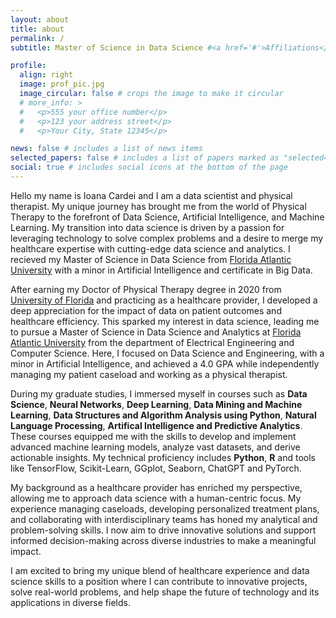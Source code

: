 ```yaml
---
layout: about
title: about
permalink: /
subtitle: Master of Science in Data Science #<a href='#'>Affiliations</a>. Address. Contacts. Moto. Etc.

profile:
  align: right
  image: prof_pic.jpg
  image_circular: false # crops the image to make it circular
  # more_info: >
  #   <p>555 your office number</p>
  #   <p>123 your address street</p>
  #   <p>Your City, State 12345</p>

news: false # includes a list of news items
selected_papers: false # includes a list of papers marked as "selected={true}"
social: true # includes social icons at the bottom of the page
---
```


Hello my name is Ioana Cardei and I am a data scientist and physical therapist. My unique journey has brought me from the world of Physical Therapy to the forefront of Data Science, Artificial Intelligence, and Machine Learning. My transition into data science is driven by a passion for leveraging technology to solve complex problems and a desire to merge my healthcare expertise with cutting-edge data science and analytics. I recieved my Master of Science in Data Science from [Florida Atlantic University](https://www.fau.edu) with a minor in Artificial Intelligence and certificate in Big Data. 

After earning my Doctor of Physical Therapy degree in 2020 from [University of Florida](https://www.uf.edu) and practicing as a healthcare provider, I developed a deep appreciation for the impact of data on patient outcomes and healthcare efficiency. This sparked my interest in data science, leading me to pursue a Master of Science in Data Science and Analytics at [Florida Atlantic University](https://www.fau.edu) from the department of Electrical Engineering and Computer Science. Here, I focused on Data Science and Engineering, with a minor in Artificial Intelligence, and achieved a 4.0 GPA while independently managing my patient caseload and working as a physical therapist. 

During my graduate studies, I immersed myself in courses such as **Data Science**, **Neural Networks**, **Deep Learning**, **Data Mining and Machine Learning**, **Data Structures and Algorithm Analysis using Python**, **Natural Language Processing**, **Artifical Intelligence and Predictive Analytics**. These courses equipped me with the skills to develop and implement advanced machine learning models, analyze vast datasets, and derive actionable insights. My technical proficiency includes **Python**, **R** and tools like TensorFlow, Scikit-Learn, GGplot, Seaborn, ChatGPT and PyTorch.

My background as a healthcare provider has enriched my perspective, allowing me to approach data science with a human-centric focus. My experience managing caseloads, developing personalized treatment plans, and collaborating with interdisciplinary teams has honed my analytical and problem-solving skills. I now aim to drive innovative solutions and support informed decision-making across diverse industries to make a meaningful impact.

I am excited to bring my unique blend of healthcare experience and data science skills to a position where I can contribute to innovative projects, solve real-world problems, and help shape the future of technology and its applications in diverse fields.

<!-- Write your biography here. Tell the world about yourself. Link to your favorite [subreddit](http://reddit.com). You can put a picture in, too. The code is already in, just name your picture `prof_pic.jpg` and put it in the `img/` folder.

Put your address / P.O. box / other info right below your picture. You can also disable any of these elements by editing `profile` property of the YAML header of your `_pages/about.md`. Edit `_bibliography/papers.bib` and Jekyll will render your [publications page](/al-folio/publications/) automatically.

Link to your social media connections, too. This theme is set up to use [Font Awesome icons](https://fontawesome.com/) and [Academicons](https://jpswalsh.github.io/academicons/), like the ones below. Add your Facebook, Twitter, LinkedIn, Google Scholar, or just disable all of them. -->
